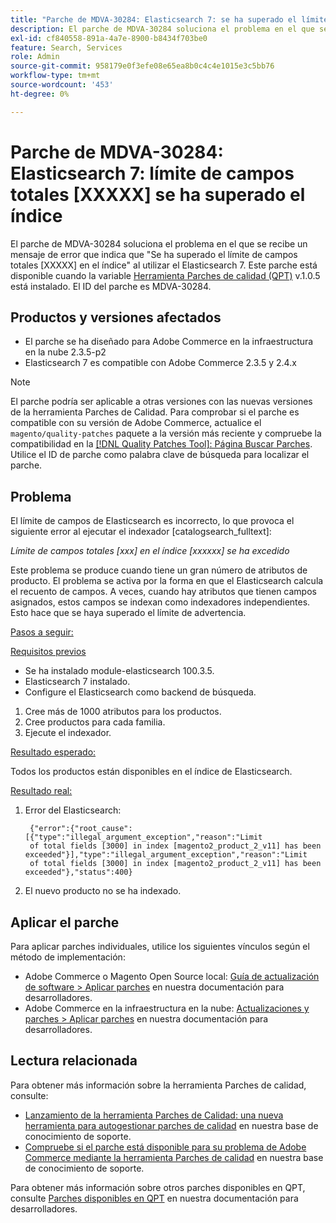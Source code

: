 ```yaml
---
title: "Parche de MDVA-30284: Elasticsearch 7: se ha superado el límite de campos totales [XXXXX] en el índice"
description: El parche de MDVA-30284 soluciona el problema en el que se recibe un mensaje de error que indica que "Se ha superado el límite de campos totales \[XXXXX\] en el índice" al utilizar el Elasticsearch 7. Este parche está disponible cuando está instalada la [Quality Patches Tool (QPT)](/help/announcements/adobe-commerce-announcements/magento-quality-patches-released-new-tool-to-self-serve-quality-patches.md) v.1.0.5. El ID del parche es MDVA-30284.
exl-id: cf840558-891a-4a7e-8900-b8434f703be0
feature: Search, Services
role: Admin
source-git-commit: 958179e0f3efe08e65ea8b0c4c4e1015e3c5bb76
workflow-type: tm+mt
source-wordcount: '453'
ht-degree: 0%

---
```


# Parche de MDVA-30284: Elasticsearch 7: límite de campos totales [XXXXX] se ha superado el índice

El parche de MDVA-30284 soluciona el problema en el que se recibe un mensaje de error que indica que &quot;Se ha superado el límite de campos totales \[XXXXX\] en el índice&quot; al utilizar el Elasticsearch 7. Este parche está disponible cuando la variable [Herramienta Parches de calidad (QPT)](/help/announcements/adobe-commerce-announcements/magento-quality-patches-released-new-tool-to-self-serve-quality-patches.md) v.1.0.5 está instalado. El ID del parche es MDVA-30284.

## Productos y versiones afectados

* El parche se ha diseñado para Adobe Commerce en la infraestructura en la nube 2.3.5-p2
* Elasticsearch 7 es compatible con Adobe Commerce 2.3.5 y 2.4.x

>[!NOTE]
>
>El parche podría ser aplicable a otras versiones con las nuevas versiones de la herramienta Parches de Calidad. Para comprobar si el parche es compatible con su versión de Adobe Commerce, actualice el `magento/quality-patches` paquete a la versión más reciente y compruebe la compatibilidad en la [[!DNL Quality Patches Tool]: Página Buscar Parches](https://devdocs.magento.com/quality-patches/tool.html#patch-grid). Utilice el ID de parche como palabra clave de búsqueda para localizar el parche.

## Problema

El límite de campos de Elasticsearch es incorrecto, lo que provoca el siguiente error al ejecutar el indexador \[catalogsearch\_fulltext\]:

*Límite de campos totales [xxx] en el índice [xxxxxx] se ha excedido*

Este problema se produce cuando tiene un gran número de atributos de producto. El problema se activa por la forma en que el Elasticsearch calcula el recuento de campos. A veces, cuando hay atributos que tienen campos asignados, estos campos se indexan como indexadores independientes. Esto hace que se haya superado el límite de advertencia.

<u>Pasos a seguir:</u>

<u>Requisitos previos</u>

* Se ha instalado module-elasticsearch 100.3.5.
* Elasticsearch 7 instalado.
* Configure el Elasticsearch como backend de búsqueda.

1. Cree más de 1000 atributos para los productos.
1. Cree productos para cada familia.
1. Ejecute el indexador.

<u>Resultado esperado:</u>

Todos los productos están disponibles en el índice de Elasticsearch.

<u>Resultado real:</u>

1. Error del Elasticsearch:

   ```
    {"error":{"root_cause":[{"type":"illegal_argument_exception","reason":"Limit
    of total fields [3000] in index [magento2_product_2_v11] has been exceeded"}],"type":"illegal_argument_exception","reason":"Limit
    of total fields [3000] in index [magento2_product_2_v11] has been exceeded"},"status":400}
   ```

1. El nuevo producto no se ha indexado.

## Aplicar el parche

Para aplicar parches individuales, utilice los siguientes vínculos según el método de implementación:

* Adobe Commerce o Magento Open Source local: [Guía de actualización de software > Aplicar parches](https://devdocs.magento.com/guides/v2.4/comp-mgr/patching/mqp.html) en nuestra documentación para desarrolladores.
* Adobe Commerce en la infraestructura en la nube: [Actualizaciones y parches > Aplicar parches](https://devdocs.magento.com/cloud/project/project-patch.html) en nuestra documentación para desarrolladores.

## Lectura relacionada

Para obtener más información sobre la herramienta Parches de calidad, consulte:

* [Lanzamiento de la herramienta Parches de Calidad: una nueva herramienta para autogestionar parches de calidad](/help/announcements/adobe-commerce-announcements/magento-quality-patches-released-new-tool-to-self-serve-quality-patches.md) en nuestra base de conocimiento de soporte.
* [Compruebe si el parche está disponible para su problema de Adobe Commerce mediante la herramienta Parches de calidad](/help/support-tools/patches-available-in-qpt-tool/check-patch-for-magento-issue-with-magento-quality-patches.md) en nuestra base de conocimiento de soporte.

Para obtener más información sobre otros parches disponibles en QPT, consulte [Parches disponibles en QPT](https://devdocs.magento.com/quality-patches/tool.html#patch-grid) en nuestra documentación para desarrolladores.

